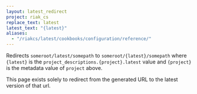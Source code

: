 ```yaml
---
layout: latest_redirect
project: riak_cs
replace_text: latest
latest_text: "{latest}"
aliases:
  - "/riakcs/latest/cookbooks/configuration/reference/"
---
```


Redirects `someroot/latest/somepath` to `someroot/{latest}/somepath` 
where `{latest}` is the `project_descriptions.{project}.latest` value
and `{project}` is the metadata value of `project` above.

This page exists solely to redirect from the generated URL to the latest version of
that url.



